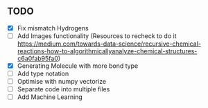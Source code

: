 ## TODO

- [x] Fix mismatch Hydrogens
- [ ] Add Images functionality (Resources to recheck to do it https://medium.com/towards-data-science/recursive-chemical-reactions-how-to-algorithmicallyanalyze-chemical-structures-c6a0fab95fa0)
- [x] Generating Molecule with more bond type
- [ ] Add type notation
- [ ] Optimise with numpy vectorize
- [ ] Separate code into multiple files
- [ ] Add Machine Learning
